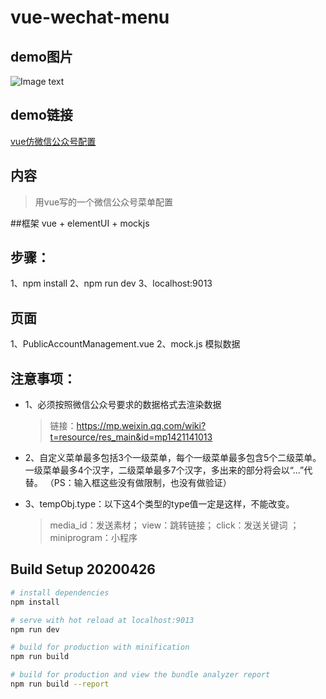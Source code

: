# vue-wechat-menu

## demo图片
![Image text](https://github.com/Summer-Lin/vue-wechat-menu/blob/master/src/assets/demo.png)

## demo链接
 [vue仿微信公众号配置](https://summer-lin.github.io/vue-wechat-menu-demo/#/)


## 内容
  > 用vue写的一个微信公众号菜单配置
  
##框架  vue + elementUI + mockjs

## 步骤：
 1、npm install
 2、npm run dev
 3、localhost:9013


## 页面
1、PublicAccountManagement.vue
2、mock.js 模拟数据


## 注意事项：
* 1、必须按照微信公众号要求的数据格式去渲染数据
   > 链接：https://mp.weixin.qq.com/wiki?t=resource/res_main&id=mp1421141013
   
* 2、自定义菜单最多包括3个一级菜单，每个一级菜单最多包含5个二级菜单。
   一级菜单最多4个汉字，二级菜单最多7个汉字，多出来的部分将会以“...”代替。
   （PS：输入框这些没有做限制，也没有做验证）
* 3、tempObj.type：以下这4个类型的type值一定是这样，不能改变。
  > media_id：发送素材；  view：跳转链接；  click：发送关键词 ； miniprogram：小程序






## Build Setup 20200426

``` bash
# install dependencies
npm install

# serve with hot reload at localhost:9013
npm run dev

# build for production with minification
npm run build

# build for production and view the bundle analyzer report
npm run build --report
```

